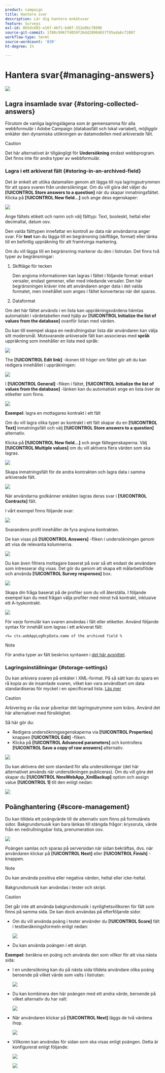```yaml
---
product: campaign
title: Hantera svar
description: Lär dig hantera enkätsvar
feature: Surveys
exl-id: 0b5dc602-e16f-4bf1-bd8f-352e0bc78996
source-git-commit: 1f80c9967f4859f26dd2890d657f95ada6cf2087
workflow-type: tm+mt
source-wordcount: '839'
ht-degree: 1%

---
```


# Hantera svar{#managing-answers}

![](../../assets/common.svg)

## Lagra insamlade svar {#storing-collected-answers}

Förutom de vanliga lagringslägena som är gemensamma för alla webbformulär i Adobe Campaign (databasfält och lokal variabel), möjliggör enkäter den dynamiska utökningen av datamodellen med arkiverade fält.

>[!CAUTION]
>
>Det här alternativet är tillgängligt för **Undersökning** endast webbprogram. Det finns inte för andra typer av webbformulär.

### Lagra i ett arkiverat fält {#storing-in-an-archived-field}

Det är enkelt att utöka datamallen genom att lägga till nya lagringsutrymmen för att spara svaren från undersökningar. Om du vill göra det väljer du **[!UICONTROL Store answers to a question]** när du skapar inmatningsfältet. Klicka på **[!UICONTROL New field...]** och ange dess egenskaper:

![](assets/s_ncs_admin_survey_new_space.png)

Ange fältets etikett och namn och välj fälttyp: Text, booleskt, heltal eller decimaltal, datum osv.

Den valda fälttypen innefattar en kontroll av data när användarna anger svar. För **text** kan du lägga till en begränsning (skiftläge, format) eller länka till en befintlig uppräkning för att framtvinga markering.

Om du vill lägga till en begränsning markerar du den i listrutan. Det finns två typer av begränsningar:

1. Skiftläge för tecken

   Den angivna informationen kan lagras i fältet i följande format: enbart versaler, endast gemener, eller med inledande versaler. Den här begränsningen kräver inte att användaren anger data i det valda formatet, men innehållet som anges i fältet konverteras när det sparas.

1. Dataformat

Om det här fältet används i en lista kan uppräkningsvärdena hämtas automatiskt i värdetabellen med hjälp av **[!UICONTROL Initialize the list of values from the database]** ovanför listan med värden.

Du kan till exempel skapa en nedrullningsbar lista där användaren kan välja sitt modersmål. Motsvarande arkiverade fält kan associeras med **språk** uppräkning som innehåller en lista med språk:

![](assets/s_ncs_admin_survey_database_values_2b.png)

The **[!UICONTROL Edit link]** -ikonen till höger om fältet gör att du kan redigera innehållet i uppräkningen:

![](assets/s_ncs_admin_survey_database_values_2c.png)

I **[!UICONTROL General]** -fliken i fältet, **[!UICONTROL Initialize the list of values from the database]** -länken kan du automatiskt ange en lista över de etiketter som finns.

![](assets/s_ncs_admin_survey_database_values_2.png)

**Exempel**: lagra en mottagares kontrakt i ett fält

Om du vill lagra olika typer av kontrakt i ett fält skapar du en **[!UICONTROL Text]** inmatningsfält och välj **[!UICONTROL Store answers to a question]** alternativ.

Klicka på **[!UICONTROL New field...]** och ange fältegenskaperna. Välj **[!UICONTROL Multiple values]** om du vill aktivera flera värden som ska lagras.

![](assets/s_ncs_admin_survey_storage_multi_ex1.png)

Skapa inmatningsfält för de andra kontrakten och lagra data i samma arkiverade fält.

![](assets/s_ncs_admin_survey_storage_multi_ex2.png)

När användarna godkänner enkäten lagras deras svar i **[!UICONTROL Contracts]** fält.

I vårt exempel finns följande svar:

![](assets/s_ncs_admin_survey_storage_multi_ex3.png)

Svarandens profil innehåller de fyra angivna kontrakten.

De kan visas på **[!UICONTROL Answers]** -fliken i undersökningen genom att visa de relevanta kolumnerna.

![](assets/s_ncs_admin_survey_storage_multi_ex4.png)

Du kan även filtrera mottagare baserat på svar så att endast de användare som intresserar dig visas. Det gör du genom att skapa ett målarbetsflöde och använda **[!UICONTROL Survey responses]** box.

![](assets/s_ncs_admin_survey_read_responses_wf.png)

Skapa din fråga baserat på de profiler som du vill återställa. I följande exempel kan du med frågan välja profiler med minst två kontrakt, inklusive ett A-typkontrakt.

![](assets/s_ncs_admin_survey_read_responses_edit.png)

För varje formulär kan svaren användas i fält eller etiketter. Använd följande syntax för innehåll som lagras i ett arkiverat fält:

```
<%= ctx.webAppLogRcpData.name of the archived field %
```

>[!NOTE]
>
>För andra typer av fält beskrivs syntaxen i [det här avsnittet](../../platform/using/about-queries-in-campaign.md).

### Lagringsinställningar {#storage-settings}

Du kan arkivera svaren på enkäter i XML-format. På så sätt kan du spara en rå kopia av de insamlade svaren, vilket kan vara användbart om data standardiseras för mycket i en specificerad lista. [Läs mer](../../surveys/using/publish--track-and-use-collected-data.md#standardizing-data)

>[!CAUTION]
>
>Arkivering av råa svar påverkar det lagringsutrymme som krävs. Använd det här alternativet med försiktighet.

Så här gör du:

* Redigera undersökningsegenskaperna via **[!UICONTROL Properties]** knappen **[!UICONTROL Edit]** -fliken.
* Klicka på **[!UICONTROL Advanced parameters]** och kontrollera **[!UICONTROL Save a copy of raw answers]** alternativ.

![](assets/s_ncs_admin_survey_xml_archive_option.png)

Du kan aktivera det som standard för alla undersökningar (det här alternativet används när undersökningen publiceras). Om du vill göra det skapar du **[!UICONTROL NmsWebApp_XmlBackup]** option och assign value **[!UICONTROL 1]** till den enligt nedan:

![](assets/s_ncs_admin_survey_xml_global_option.png)

## Poänghantering {#score-management}

Du kan tilldela ett poängvärde till de alternativ som finns på formulärets sidor. Bakgrundsmusik kan bara länkas till stängda frågor: kryssruta, värde från en nedrullningsbar lista, prenumeration osv.

![](assets/s_ncs_admin_survey_score_create.png)

Poängen samlas och sparas på serversidan när sidan bekräftas, dvs. när användaren klickar på **[!UICONTROL Next]** eller **[!UICONTROL Finish]** -knappen.

>[!NOTE]
>
>Du kan använda positiva eller negativa värden, heltal eller icke-heltal.

Bakgrundsmusik kan användas i tester och skript.

>[!CAUTION]
>
>Det går inte att använda bakgrundsmusik i synlighetsvillkoren för fält som finns på samma sida. De kan dock användas på efterföljande sidor.

* Om du vill använda poäng i tester använder du **[!UICONTROL Score]** fält i testberäkningsformeln enligt nedan:

   ![](assets/s_ncs_admin_survey_score_in_a_test.png)

* Du kan använda poängen i ett skript.

**Exempel**: beräkna en poäng och använda den som villkor för att visa nästa sida:

* I en undersökning kan du på nästa sida tilldela användare olika poäng beroende på vilket värde som valts i listrutan:

   ![](assets/s_ncs_admin_survey_score_exa.png)

* Du kan kombinera den här poängen med ett andra värde, beroende på vilket alternativ du har valt:

   ![](assets/s_ncs_admin_survey_score_exb.png)

* När användaren klickar på **[!UICONTROL Next]** läggs de två värdena ihop.

   ![](assets/s_ncs_admin_survey_score_exe.png)

* Villkoren kan användas för sidan som ska visas enligt poängen. Detta är konfigurerat enligt följande:

   ![](assets/s_ncs_admin_survey_score_exd.png)

   ![](assets/s_ncs_admin_survey_score_exg.png)

